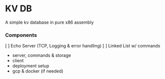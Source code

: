 # KV DB

A simple kv database in pure x86 assembly

### Components

[ ] Echo Server (TCP, Logging & error handling)
[ ] Linked List w/ commands

- server, commands & storage
- client
- deployment setup
- gcp & docker (if needed)
